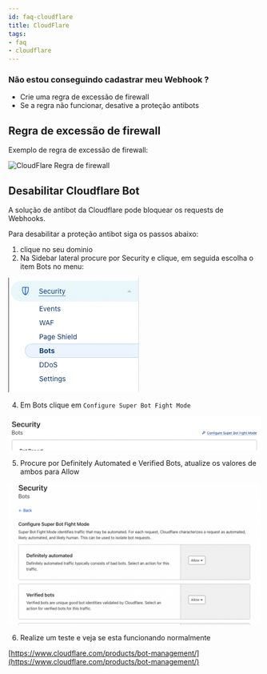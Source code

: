 ```yaml
---
id: faq-cloudflare
title: CloudFlare
tags:
- faq
- cloudflare
---
```


### Não estou conseguindo cadastrar meu Webhook ?

- Crie uma regra de excessão de firewall
- Se a regra não funcionar, desative a proteção antibots

## Regra de excessão de firewall

Exemplo de regra de excessão de firewall:

![CloudFlare Regra de firewall](/img/cloudflare/cloudflare_regra_firewall.png)

## Desabilitar Cloudflare Bot

A solução de antibot da Cloudflare pode bloquear os requests de Webhooks. 

Para desabilitar a proteção antibot siga os passos abaixo:

1. clique no seu dominio
2. Na Sidebar lateral procure por Security e clique, em seguida escolha o item Bots no menu:

![cloudflare sidebar security example](./__assets__/cloudflare-sidebar.png)

4. Em Bots clique em `Configure Super Bot Fight Mode`

![cloudflare bots home](./__assets__/cloudflare-bots.png)

5. Procure por Definitely Automated e Verified Bots, atualize os valores de ambos para Allow

![cloudflare bots options](./__assets__/cloudflare-bots-options.png)

6. Realize um teste e veja se esta funcionando normalmente

[https://www.cloudflare.com/products/bot-management/](https://www.cloudflare.com/products/bot-management/)